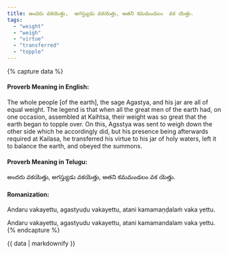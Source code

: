 ```yaml
---
title: అందరు వకయెత్తు,  అగస్త్యుడు వకయెత్తు, అతని కమమండలం  వక యెత్తు.
tags:
  - "weight"
  - "weigh"
  - "virtue"
  - "transferred"
  - "topple"
---
```


{% capture data %}
#### Proverb Meaning in English:
The whole people [of the earth], the sage Agastya, and his jar are all of equal weight.
The legend is that when all the great men of the earth had, on one occasion, assembled at Kaihtsa, their weight was so great that the earth began to topple over. On this, Agsstya was sent to weigh down the other side which he accordingly did, but his presence being afterwards required at Kailasa, he transferred his virtue to his jar of holy waters, left it to balance the earth, and obeyed the summons.

#### Proverb Meaning in Telugu:
అందరు వకయెత్తు,  అగస్త్యుడు వకయెత్తు, అతని కమమండలం  వక యెత్తు.

#### Romanization:
Andaru vakayettu,  agastyuḍu vakayettu, atani kamamaṇḍalaṁ  vaka yettu.

Andaru vakayettu,  agastyudu vakayettu, atani kamamandalam  vaka yettu.
{% endcapture %}

{{ data | markdownify }}

